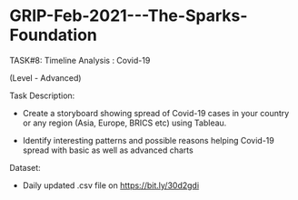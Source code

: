# GRIP-Feb-2021---The-Sparks-Foundation

TASK#8:  Timeline Analysis : Covid-19

(Level - Advanced)

Task Description:

- Create a storyboard showing spread of Covid-19 cases in your country or
any region (Asia, Europe, BRICS etc) using Tableau.

- Identify interesting patterns and possible reasons helping Covid-19 spread
with basic as well as advanced charts

Dataset: 

- Daily updated .csv file on https://bit.ly/30d2gdi


